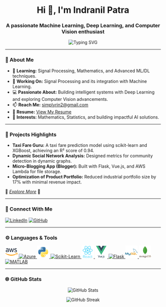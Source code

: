 <h1 align="center">Hi 👋, I'm Indranil Patra</h1>
<h3 align="center">A passionate Machine Learning, Deep Learning, and Computer Vision enthusiast</h3>

<p align="center">  
  <img src="https://readme-typing-svg.demolab.com/?lines=Welcome+to+my+GitHub+profile!;Exploring+the+world+of+AI+and+CV!;Open+to+collaboration+and+ideas!" alt="Typing SVG">
</p>

---

### 🌟 About Me

- 🧠 **Learning:** Signal Processing, Mathematics, and Advanced ML/DL techniques.
- 🚀 **Working On:** Signal Processing and its integration with Machine Learning.
- 💻 **Passionate About:** Building intelligent systems with Deep Learning and exploring Computer Vision advancements.
- 📫 **Reach Me:** [simplyrin2@gmail.com](mailto:simplyrin2@gmail.com)
- 📄 **Resume:** [View My Resume](https://drive.google.com/file/d/1G_K0lMUTsbjdjfq_YWspnUX8PCd2EjE2/view)
- 🌱 **Interests:** Mathematics, Statistics, and building impactful AI solutions.

---

### 💼 Projects Highlights

- **Taxi Fare Guru:** A taxi fare prediction model using scikit-learn and XGBoost, achieving an R² score of 0.94.  
- **Dynamic Social Network Analysis:** Designed metrics for community detection in dynamic graphs.  
- **Micro-Blogging App (Blogger):** Built with Flask, Vue.js, and AWS Lambda for file storage.  
- **Optimization of Product Portfolio:** Reduced industrial portfolio size by 17% with minimal revenue impact.  

🌟 _[Explore More](https://github.com/IndranilPatra)_ 🌟

---

### 📡 Connect With Me
<p align="left">
<a href="https://linkedin.com/in/indranilpatra" target="blank"><img align="center" src="https://cdn.jsdelivr.net/npm/simple-icons@v3/icons/linkedin.svg" alt="LinkedIn" height="30" width="40" /></a>
<a href="https://github.com/IndranilPatra" target="blank"><img align="center" src="https://cdn.jsdelivr.net/npm/simple-icons@v3/icons/github.svg" alt="GitHub" height="30" width="40" /></a>
</p>

---

### ⚙️ Languages & Tools
<p align="left"> 
  <a href="https://aws.amazon.com" target="_blank" rel="noreferrer"> 
    <img src="https://raw.githubusercontent.com/devicons/devicon/master/icons/amazonwebservices/amazonwebservices-original-wordmark.svg" alt="AWS" width="40" height="40"/> 
  </a> 
  <a href="https://azure.microsoft.com/en-in/" target="_blank" rel="noreferrer"> 
    <img src="https://www.vectorlogo.zone/logos/microsoft_azure/microsoft_azure-icon.svg" alt="Azure" width="40" height="40"/> 
  </a>
  <a href="https://www.python.org" target="_blank" rel="noreferrer"> 
    <img src="https://raw.githubusercontent.com/devicons/devicon/master/icons/python/python-original.svg" alt="Python" width="40" height="40"/> 
  </a> 
  <a href="https://scikit-learn.org/" target="_blank" rel="noreferrer"> 
    <img src="https://upload.wikimedia.org/wikipedia/commons/0/05/Scikit_learn_logo_small.svg" alt="Scikit-Learn" width="40" height="40"/> 
  </a>
  <a href="https://reactjs.org/" target="_blank" rel="noreferrer"> 
    <img src="https://raw.githubusercontent.com/devicons/devicon/master/icons/react/react-original-wordmark.svg" alt="React" width="40" height="40"/> 
  </a> 
  <a href="https://vuejs.org/" target="_blank" rel="noreferrer"> 
    <img src="https://raw.githubusercontent.com/devicons/devicon/master/icons/vuejs/vuejs-original-wordmark.svg" alt="Vue.js" width="40" height="40"/> 
  </a> 
  <a href="https://flask.palletsprojects.com/" target="_blank" rel="noreferrer"> 
    <img src="https://www.vectorlogo.zone/logos/pocoo_flask/pocoo_flask-icon.svg" alt="Flask" width="40" height="40"/> 
  </a>
  <a href="https://www.mysql.com/" target="_blank" rel="noreferrer"> 
    <img src="https://raw.githubusercontent.com/devicons/devicon/master/icons/mysql/mysql-original-wordmark.svg" alt="MySQL" width="40" height="40"/> 
  </a> 
  <a href="https://www.mongodb.com/" target="_blank" rel="noreferrer"> 
    <img src="https://raw.githubusercontent.com/devicons/devicon/master/icons/mongodb/mongodb-original-wordmark.svg" alt="MongoDB" width="40" height="40"/> 
  </a>
  <a href="https://www.mathworks.com/" target="_blank" rel="noreferrer"> 
    <img src="https://upload.wikimedia.org/wikipedia/commons/2/21/Matlab_Logo.png" alt="MATLAB" width="40" height="40"/> 
  </a>
  <!-- Add more icons as needed -->
</p>

---

### 🌐 GitHub Stats
<p align="center">
  <img src="https://github-readme-stats.vercel.app/api?username=IndranilPatra&show_icons=true&theme=radical" alt="GitHub Stats" />
</p>

<p align="center">
  <img src="https://github-readme-streak-stats.herokuapp.com/?user=IndranilPatra&theme=radical" alt="GitHub Streak" />
</p>
